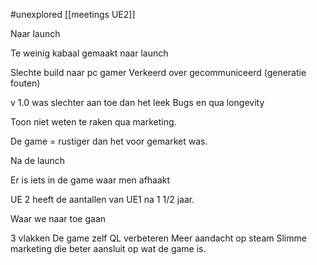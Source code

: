 #unexplored 
[[meetings UE2]]

Naar launch

Te weinig kabaal gemaakt naar launch

Slechte build naar pc gamer
Verkeerd over gecommuniceerd (generatie fouten)

v 1.0 was slechter aan toe dan het leek
Bugs en qua longevity

Toon niet weten te raken qua marketing.

De game = rustiger dan het voor gemarket was.

Na de launch

Er is iets in de game waar men afhaakt

UE 2 heeft de aantallen van UE1 na 1 1/2 jaar.

Waar we naar toe gaan

3 vlakken
De game zelf QL verbeteren
Meer aandacht op steam
Slimme marketing die beter aansluit op wat de game is.




